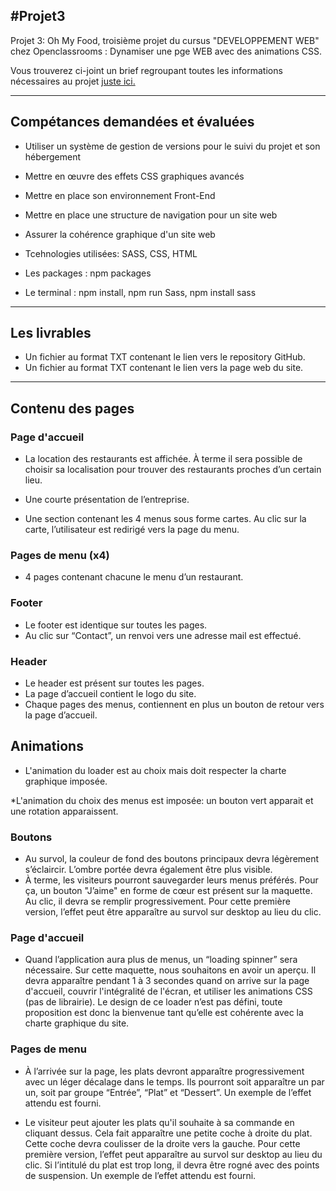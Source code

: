 #Projet3
----

Projet 3: Oh My Food, troisième projet du cursus "DEVELOPPEMENT WEB" chez Openclassrooms : Dynamiser une pge WEB avec des animations CSS.

Vous trouverez ci-joint un brief regroupant toutes les informations nécessaires au projet <a href="https://we.tl/t-Rf7xTJl7o9">juste ici.</a>

----
## Compétances demandées et évaluées 

* Utiliser un système de gestion de versions pour le suivi du projet et son hébergement

* Mettre en œuvre des effets CSS graphiques avancés

* Mettre en place son environnement Front-End

* Mettre en place une structure de navigation pour un site web

* Assurer la cohérence graphique d'un site web

* Tcehnologies utilisées: SASS, CSS, HTML

* Les packages : npm packages 

* Le terminal : npm install, npm run Sass, npm install sass

---- 

## Les livrables 

* Un fichier au format TXT contenant le lien vers le repository GitHub.
* Un fichier au format TXT contenant le lien vers la page web du site.

----

## Contenu des pages

### Page d'accueil

* La location des restaurants est affichée. À terme il sera possible de choisir sa localisation pour trouver des restaurants proches d’un certain lieu.

* Une courte présentation de l’entreprise.
* Une section contenant les 4 menus sous forme cartes. Au clic sur la carte, l’utilisateur est redirigé vers la page du menu.

### Pages de menu (x4)

* 4 pages contenant chacune le menu d’un restaurant.

### Footer

* Le footer est identique sur toutes les pages.
* Au clic sur “Contact”, un renvoi vers une adresse mail est effectué.

### Header

* Le header est présent sur toutes les pages.
* La page d’accueil contient le logo du site.
* Chaque pages des menus, contiennent en plus un bouton de retour vers la page d’accueil.

## Animations

* L'animation du loader est au choix mais doit respecter la charte graphique imposée.

*L'animation du choix des menus est imposée: un bouton vert apparait et une rotation apparaissent. 

### Boutons

* Au survol, la couleur de fond des boutons principaux devra légèrement s’éclaircir. L’ombre portée devra également être plus visible.
* À terme, les visiteurs pourront sauvegarder leurs menus préférés. Pour ça, un bouton "J’aime" en forme de cœur est présent sur la maquette. Au clic, il devra se remplir progressivement. Pour cette première version, l’effet peut être apparaître au survol sur desktop au lieu du clic.

### Page d'accueil

* Quand l’application aura plus de menus, un “loading spinner” sera nécessaire. Sur cette maquette, nous souhaitons en avoir un aperçu. Il devra apparaître pendant 1 à 3 secondes quand on arrive sur la page d'accueil, couvrir l'intégralité de l'écran, et utiliser les animations CSS (pas de librairie). Le design de ce loader n’est pas défini, toute proposition est donc la bienvenue tant qu’elle est cohérente avec la charte graphique du site.

### Pages de menu

* À l’arrivée sur la page, les plats devront apparaître progressivement avec un léger décalage dans le temps. Ils pourront soit apparaître un par un, soit par groupe “Entrée”, “Plat” et “Dessert”. Un exemple de l’effet attendu est fourni.

* Le visiteur peut ajouter les plats qu'il souhaite à sa commande en cliquant dessus. Cela fait apparaître une petite coche à droite du plat. Cette coche devra coulisser de la droite vers la gauche. Pour cette première version, l’effet peut apparaître au survol sur desktop au lieu du clic. Si l’intitulé du plat est trop long, il devra être rogné avec des points de suspension. Un exemple de l’effet attendu est fourni.




